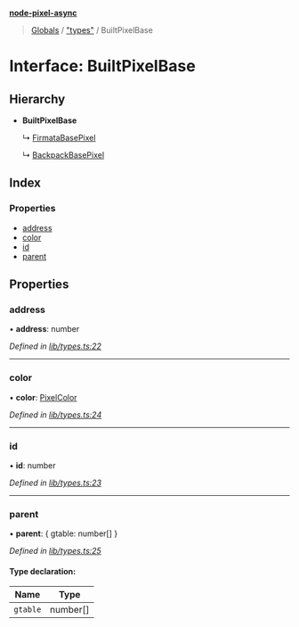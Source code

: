 **[node-pixel-async](../README.md)**

> [Globals](../globals.md) / ["types"](../modules/_types_.md) / BuiltPixelBase

# Interface: BuiltPixelBase

## Hierarchy

* **BuiltPixelBase**

  ↳ [FirmataBasePixel](_types_.firmatabasepixel.md)

  ↳ [BackpackBasePixel](_types_.backpackbasepixel.md)

## Index

### Properties

* [address](_types_.builtpixelbase.md#address)
* [color](_types_.builtpixelbase.md#color)
* [id](_types_.builtpixelbase.md#id)
* [parent](_types_.builtpixelbase.md#parent)

## Properties

### address

•  **address**: number

*Defined in [lib/types.ts:22](https://github.com/hweeks/node-pixel-async/blob/c6b1f13/lib/types.ts#L22)*

___

### color

•  **color**: [PixelColor](_types_.pixelcolor.md)

*Defined in [lib/types.ts:24](https://github.com/hweeks/node-pixel-async/blob/c6b1f13/lib/types.ts#L24)*

___

### id

•  **id**: number

*Defined in [lib/types.ts:23](https://github.com/hweeks/node-pixel-async/blob/c6b1f13/lib/types.ts#L23)*

___

### parent

•  **parent**: { gtable: number[]  }

*Defined in [lib/types.ts:25](https://github.com/hweeks/node-pixel-async/blob/c6b1f13/lib/types.ts#L25)*

#### Type declaration:

Name | Type |
------ | ------ |
`gtable` | number[] |
